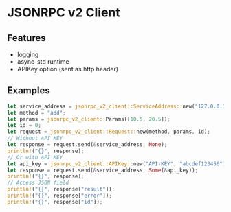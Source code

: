 # JSONRPC v2 Client

## Features

- logging
- async-std runtime
- APIKey option (sent as http header)

## Examples

``` rust
let service_address = jsonrpc_v2_client::ServiceAddress::new("127.0.0.1:8082", "/api");
let method = "add";
let params = jsonrpc_v2_client::Params([10.5, 20.5]);
let id = 0;
let request = jsonrpc_v2_client::Request::new(method, params, id);
// Without API KEY
let response = request.send(&service_address, None);
println!("{}", response);
// Or with API KEY
let api_key = jsonrpc_v2_client::APIKey::new("API-KEY", "abcdef123456");
let response = request.send(&service_address, Some(&api_key));
println!("{}", response);
// Access JSON field
println!("{}", response["result"]);
println!("{}", response["error"]);
println!("{}", response["id"]);
```
